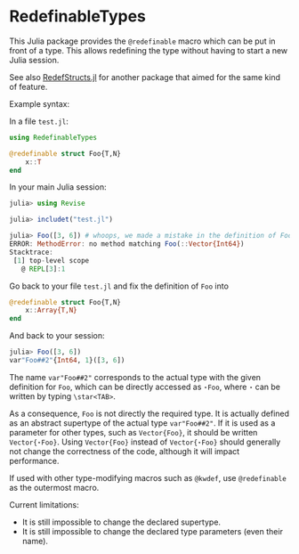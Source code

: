 # RedefinableTypes

This Julia package provides the `@redefinable` macro which can be put in front of a type.
This allows redefining the type without having to start a new Julia session.

See also [RedefStructs.jl](https://federicostra.github.io/RedefStructs.jl/stable/) for
another package that aimed for the same kind of feature.

Example syntax:

In a file `test.jl`:

```julia
using RedefinableTypes

@redefinable struct Foo{T,N}
    x::T
end
```

In your main Julia session:

```julia
julia> using Revise

julia> includet("test.jl")

julia> Foo([3, 6]) # whoops, we made a mistake in the definition of Foo
ERROR: MethodError: no method matching Foo(::Vector{Int64})
Stacktrace:
 [1] top-level scope
   @ REPL[3]:1
```

Go back to your file `test.jl` and fix the definition of `Foo` into

```julia
@redefinable struct Foo{T,N}
    x::Array{T,N}
end
```

And back to your session:

```julia
julia> Foo([3, 6])
var"Foo##2"{Int64, 1}([3, 6])
```

The name `var"Foo##2"` corresponds to the actual type with the given definition for `Foo`,
which can be directly accessed as `⋆Foo`, where `⋆` can be written by typing `\star<TAB>`.

As a consequence, `Foo` is not directly the required type. It is actually defined as an
abstract supertype of the actual type `var"Foo##2"`.
If it is used as a parameter for other types, such as `Vector{Foo}`, it should be written
`Vector{⋆Foo}`.
Using `Vector{Foo}` instead of `Vector{⋆Foo}` should generally not change the correctness
of the code, although it will impact performance.

If used with other type-modifying macros such as `@kwdef`, use `@redefinable` as the
outermost macro.

Current limitations:

- It is still impossible to change the declared supertype.
- It is still impossible to change the declared type parameters (even their name).
